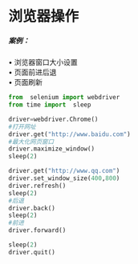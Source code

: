 浏览器操作
===
##### 案例：
•	浏览器窗口大小设置<br>
•	页面前进后退<br>
•	页面刷新<br>

```Python
from  selenium import webdriver
from time import  sleep

driver=webdriver.Chrome()
#打开网址
driver.get("http://www.baidu.com")
#最大化网页窗口
driver.maximize_window()
sleep(2)

driver.get("http://www.qq.com")
driver.set_window_size(400,800)
driver.refresh()
sleep(2)
#后退
driver.back()
sleep(2)
#前进
driver.forward()

sleep(2)
driver.quit()
```
